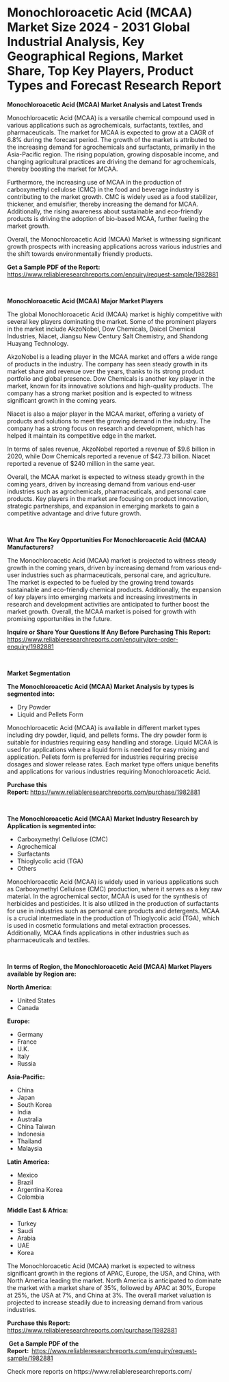 <p><h1>Monochloroacetic Acid (MCAA) Market Size 2024 - 2031 Global Industrial Analysis, Key Geographical Regions, Market Share, Top Key Players, Product Types and Forecast Research Report</h1></p><p><strong>Monochloroacetic Acid (MCAA) Market Analysis and Latest Trends</strong></p>
<p><p>Monochloroacetic Acid (MCAA) is a versatile chemical compound used in various applications such as agrochemicals, surfactants, textiles, and pharmaceuticals. The market for MCAA is expected to grow at a CAGR of 6.8% during the forecast period. The growth of the market is attributed to the increasing demand for agrochemicals and surfactants, primarily in the Asia-Pacific region. The rising population, growing disposable income, and changing agricultural practices are driving the demand for agrochemicals, thereby boosting the market for MCAA.</p><p>Furthermore, the increasing use of MCAA in the production of carboxymethyl cellulose (CMC) in the food and beverage industry is contributing to the market growth. CMC is widely used as a food stabilizer, thickener, and emulsifier, thereby increasing the demand for MCAA. Additionally, the rising awareness about sustainable and eco-friendly products is driving the adoption of bio-based MCAA, further fueling the market growth.</p><p>Overall, the Monochloroacetic Acid (MCAA) Market is witnessing significant growth prospects with increasing applications across various industries and the shift towards environmentally friendly products.</p></p>
<p><strong>Get a Sample PDF of the Report:&nbsp;</strong> <a href="https://www.reliableresearchreports.com/enquiry/request-sample/1982881">https://www.reliableresearchreports.com/enquiry/request-sample/1982881</a></p>
<p>&nbsp;</p>
<p><strong>Monochloroacetic Acid (MCAA) Major Market Players</strong></p>
<p><p>The global Monochloroacetic Acid (MCAA) market is highly competitive with several key players dominating the market. Some of the prominent players in the market include AkzoNobel, Dow Chemicals, Daicel Chemical Industries, Niacet, Jiangsu New Century Salt Chemistry, and Shandong Huayang Technology.</p><p>AkzoNobel is a leading player in the MCAA market and offers a wide range of products in the industry. The company has seen steady growth in its market share and revenue over the years, thanks to its strong product portfolio and global presence. Dow Chemicals is another key player in the market, known for its innovative solutions and high-quality products. The company has a strong market position and is expected to witness significant growth in the coming years.</p><p>Niacet is also a major player in the MCAA market, offering a variety of products and solutions to meet the growing demand in the industry. The company has a strong focus on research and development, which has helped it maintain its competitive edge in the market.</p><p>In terms of sales revenue, AkzoNobel reported a revenue of $9.6 billion in 2020, while Dow Chemicals reported a revenue of $42.73 billion. Niacet reported a revenue of $240 million in the same year.</p><p>Overall, the MCAA market is expected to witness steady growth in the coming years, driven by increasing demand from various end-user industries such as agrochemicals, pharmaceuticals, and personal care products. Key players in the market are focusing on product innovation, strategic partnerships, and expansion in emerging markets to gain a competitive advantage and drive future growth.</p></p>
<p>&nbsp;</p>
<p><strong>What Are The Key Opportunities For Monochloroacetic Acid (MCAA) Manufacturers?</strong></p>
<p><p>The Monochloroacetic Acid (MCAA) market is projected to witness steady growth in the coming years, driven by increasing demand from various end-user industries such as pharmaceuticals, personal care, and agriculture. The market is expected to be fueled by the growing trend towards sustainable and eco-friendly chemical products. Additionally, the expansion of key players into emerging markets and increasing investments in research and development activities are anticipated to further boost the market growth. Overall, the MCAA market is poised for growth with promising opportunities in the future.</p></p>
<p><strong>Inquire or Share Your Questions If Any Before Purchasing This Report:</strong> <a href="https://www.reliableresearchreports.com/enquiry/pre-order-enquiry/1982881">https://www.reliableresearchreports.com/enquiry/pre-order-enquiry/1982881</a></p>
<p>&nbsp;</p>
<p><strong>Market Segmentation</strong></p>
<p><strong>The Monochloroacetic Acid (MCAA) Market Analysis by types is segmented into:</strong></p>
<p><ul><li>Dry Powder</li><li>Liquid and Pellets Form</li></ul></p>
<p><p>Monochloroacetic Acid (MCAA) is available in different market types including dry powder, liquid, and pellets forms. The dry powder form is suitable for industries requiring easy handling and storage. Liquid MCAA is used for applications where a liquid form is needed for easy mixing and application. Pellets form is preferred for industries requiring precise dosages and slower release rates. Each market type offers unique benefits and applications for various industries requiring Monochloroacetic Acid.</p></p>
<p><strong>Purchase this Report:&nbsp;</strong><a href="https://www.reliableresearchreports.com/purchase/1982881">https://www.reliableresearchreports.com/purchase/1982881</a></p>
<p>&nbsp;</p>
<p><strong>The Monochloroacetic Acid (MCAA) Market Industry Research by Application is segmented into:</strong></p>
<p><ul><li>Carboxymethyl Cellulose (CMC)</li><li>Agrochemical</li><li>Surfactants</li><li>Thioglycolic acid (TGA)</li><li>Others</li></ul></p>
<p><p>Monochloroacetic Acid (MCAA) is widely used in various applications such as Carboxymethyl Cellulose (CMC) production, where it serves as a key raw material. In the agrochemical sector, MCAA is used for the synthesis of herbicides and pesticides. It is also utilized in the production of surfactants for use in industries such as personal care products and detergents. MCAA is a crucial intermediate in the production of Thioglycolic acid (TGA), which is used in cosmetic formulations and metal extraction processes. Additionally, MCAA finds applications in other industries such as pharmaceuticals and textiles.</p></p>
<p>&nbsp;</p>
<p><strong>In terms of Region, the Monochloroacetic Acid (MCAA) Market Players available by Region are:</strong></p>
<p>
    <p> <strong> North America: </strong>
        <ul>
            <li>United States</li>
            <li>Canada</li>
        </ul>
        </p> 
    <p> <strong> Europe: </strong>
        <ul>
            <li>Germany</li>
            <li>France</li>
            <li>U.K.</li>
            <li>Italy</li>
            <li>Russia</li>
        </ul>
        </p> 
    <p> <strong> Asia-Pacific: </strong>
        <ul>
            <li>China</li>
            <li>Japan</li>
            <li>South Korea</li>
            <li>India</li>
            <li>Australia</li>
            <li>China Taiwan</li>
            <li>Indonesia</li>
            <li>Thailand</li>
            <li>Malaysia</li>
        </ul>
        </p> 
    <p> <strong> Latin America: </strong>
        <ul>
            <li>Mexico</li>
            <li>Brazil</li>
            <li>Argentina Korea</li>
            <li>Colombia</li>
        </ul>
        </p> 
    <p> <strong> Middle East & Africa: </strong>
        <ul>
            <li>Turkey</li>
            <li>Saudi</li>
            <li>Arabia</li>
            <li>UAE</li>
            <li>Korea</li>
        </ul>
    </p>
    </p>
<p><p>The Monochloroacetic Acid (MCAA) market is expected to witness significant growth in the regions of APAC, Europe, the USA, and China, with North America leading the market. North America is anticipated to dominate the market with a market share of 35%, followed by APAC at 30%, Europe at 25%, the USA at 7%, and China at 3%. The overall market valuation is projected to increase steadily due to increasing demand from various industries.</p></p>
<p><strong>Purchase this Report: </strong><a href="https://www.reliableresearchreports.com/purchase/1982881">https://www.reliableresearchreports.com/purchase/1982881</a></p>
<p>&nbsp;<strong>Get a Sample PDF of the Report:&nbsp;&nbsp;</strong><a href="https://www.reliableresearchreports.com/enquiry/request-sample/1982881">https://www.reliableresearchreports.com/enquiry/request-sample/1982881</a></p>
<p><strong></strong></p>
<p>Check more reports on https://www.reliableresearchreports.com/</p>